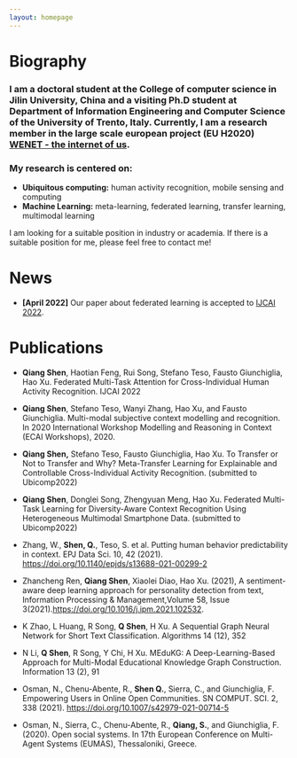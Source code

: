 ```yaml
---
layout: homepage
---
```


# Biography

### I am a doctoral student at the College of computer science in Jilin University, China and a visiting Ph.D student at Department of Information Engineering and Computer Science of the University of Trento, Italy. Currently, I am a research member in the large scale european project (EU H2020) [WENET - the internet of us](https://internetofus.eu/). 
### My research is centered on: 
- **Ubiquitous computing:** human activity recognition, mobile sensing and computing
- **Machine Learning:** meta-learning, federated learning, transfer learning, multimodal learning

I am looking for a suitable position in industry or academia. If there is a suitable position for me, please feel free to contact me!

# News

- **[April  2022]** Our paper about federated learning is accepted to [IJCAI 2022](http://cvpr2020.thecvf.com/).

# Publications

- **Qiang Shen**, Haotian Feng, Rui Song, Stefano Teso, Fausto Giunchiglia, Hao Xu. Federated Multi-Task Attention for Cross-Individual Human Activity Recognition. IJCAI 2022

- **Qiang Shen**, Stefano Teso, Wanyi Zhang, Hao Xu, and Fausto Giunchiglia. Multi-modal subjective context modelling and recognition. In 2020 International Workshop Modelling and Reasoning in Context (ECAI Workshops), 2020.

- **Qiang Shen,** Stefano Teso, Fausto Giunchiglia, Hao Xu. To Transfer or Not to Transfer and Why? Meta-Transfer Learning for Explainable and Controllable
Cross-Individual Activity Recognition. (submitted to Ubicomp2022)

- **Qiang Shen**, Donglei Song, Zhengyuan Meng, Hao Xu. Federated Multi-Task Learning for Diversity-Aware Context Recognition Using Heterogeneous Multimodal Smartphone Data. (submitted to Ubicomp2022)

-  Zhang, W., **Shen, Q.**, Teso, S. et al. Putting human behavior predictability in context. EPJ Data Sci. 10, 42 (2021). https://doi.org/10.1140/epjds/s13688-021-00299-2

- Zhancheng Ren, **Qiang Shen**, Xiaolei Diao, Hao Xu. (2021), A sentiment-aware deep learning approach for personality detection from text, Information Processing & Management,Volume 58, Issue 3(2021).https://doi.org/10.1016/j.ipm.2021.102532.

- K Zhao, L Huang, R Song, **Q Shen**, H Xu. A Sequential Graph Neural Network for Short Text Classification. Algorithms 14 (12), 352

- N Li, **Q Shen**, R Song, Y Chi, H Xu. MEduKG: A Deep-Learning-Based Approach for Multi-Modal Educational Knowledge Graph Construction. Information 13 (2), 91

- Osman, N., Chenu-Abente, R., **Shen Q.**, Sierra, C., and Giunchiglia, F. Empowering Users in Online Open Communities. SN COMPUT. SCI. 2, 338 (2021). https://doi.org/10.1007/s42979-021-00714-5

- Osman, N., Sierra, C., Chenu-Abente, R., **Qiang, S.**, and Giunchiglia, F. (2020). Open social systems. In 17th European Conference on Multi-Agent Systems (EUMAS), Thessaloniki, Greece.


